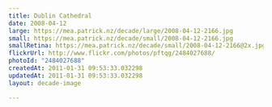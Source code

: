 ```yaml
---
title: Dublin Cathedral
date: 2008-04-12
large: https://mea.patrick.nz/decade/large/2008-04-12-2166.jpg
small: https://mea.patrick.nz/decade/small/2008-04-12-2166.jpg
smallRetina: https://mea.patrick.nz/decade/small/2008-04-12-2166@2x.jpg
flickrUrl: http://www.flickr.com/photos/pftqg/2484027688/
photoId: "2484027688"
createdAt: 2011-01-31 09:53:33.032298
updatedAt: 2011-01-31 09:53:33.032298
layout: decade-image

---
```


